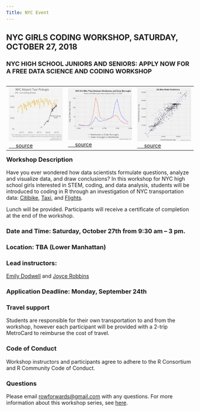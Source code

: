 ```yaml
---
Title: NYC Event
---
```


## NYC GIRLS CODING WORKSHOP, SATURDAY, OCTOBER 27, 2018

### NYC HIGH SCHOOL JUNIORS AND SENIORS: APPLY NOW FOR A FREE DATA SCIENCE AND CODING WORKSHOP

<table align = "left">
  <tr>
    <td>
      <img src = "https://github.com/forwards/website_source/blob/update-edu/content/edu/images/airport.jpeg?raw=true"><br>
      <a href = "http://toddwschneider.com/posts/analyzing-1-1-billion-nyc-taxi-and-uber-trips-with-a-vengeance/">&nbsp;&nbsp;&nbsp;&nbsp;&nbsp;source</a>
    </td>
    <td>
      <img src = "https://github.com/forwards/website_source/blob/update-edu/content/edu/images/manhattan_vs_outer_boroughs.png?raw=true"><br>
      <a href = "http://toddwschneider.com/posts/a-tale-of-twenty-two-million-citi-bikes-analyzing-the-nyc-bike-share-system/">&nbsp;&nbsp;&nbsp;&nbsp;&nbsp;source</a>
    </td>
    <td>
      <img src = "https://github.com/forwards/website_source/blob/update-edu/content/edu/images/model_results_scatterplot.png?raw=true"><br>
      <a href = "http://toddwschneider.com/posts/a-tale-of-twenty-two-million-citi-bikes-analyzing-the-nyc-bike-share-system/">&nbsp;&nbsp;&nbsp;&nbsp;&nbsp;source</a>
    </td>
  </tr>
</table>  

### Workshop Description

Have you ever wondered how data scientists formulate questions, analyze and visualize data, and draw conclusions?  In this workshop for NYC high school girls interested in STEM, coding, and data analysis, students will be introduced to coding in R through an investigation of NYC transportation data: [Citibike](https://www.citibikenyc.com/system-data), [Taxi](http://www.nyc.gov/html/tlc/html/about/trip_record_data.shtml), and [Flights](https://cran.r-project.org/web/packages/nycflights13/nycflights13.pdf).

Lunch will be provided.  Participants will receive a certificate of completion at the end of the workshop.

### Date and Time: Saturday, October 27th from 9:30 am – 3 pm.

### Location: TBA (Lower Manhattan) 

### Lead instructors:

[Emily Dodwell](https://www.linkedin.com/in/emdodwell) and [Joyce Robbins](http://www.joyce-robbins.com/about/)

### Application Deadline: Monday, September 24th <apply here> 

### Travel support

Students are responsible for their own transportation to and from the workshop, however each participant will be provided with a 2-trip MetroCard to reimburse the cost of travel.

### Code of Conduct

Workshop instructors and participants agree to adhere to the R Consortium and R Community Code of Conduct.

### Questions

Please email rowforwards@gmail.com with any questions.  For more information about this workshop series, see [here](http://forwards.github.io/edu/). 
